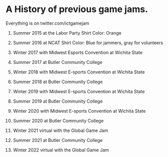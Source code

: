# A History of previous game jams.
Everything is on  twitter.com/ictgamejam

1. Summer 2015 at the Labor Party
  Shirt Color: Orange

1. Summer 2016 at NCAT
  Shirt Color: Blue for jammers, gray for volunteers

1. Winter 2017 with Midwest Esports Convention at Wichita State

1. Summer 2017 at Butler Community College

1. Winter 2018 with Midwest E-sports Convention at Wichita State

1. Summer 2018 at Butler Community College

1. Winter 2019 with Midwest E-sports Convention at Wichita State

1. Summer 2019 at Butler Community College

1. Winter 2020 with Midwest E-sports Convention at Wichita State

1. Summer 2020 at Butler Community College

1. Winter 2021 virtual with the Global Game Jam

1. Summer 2021 at Butler Community College

1. Winter 2022 virtual with the Global Game Jam
